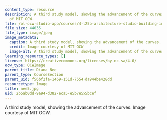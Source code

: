 ```yaml
---
content_type: resource
description: A third study model, showing the advancement of the curves. Image courtesy
  of MIT OCW.
file: /ol-ocw-studio-app/courses/4-125b-architecture-studio-building-in-landscapes-fall-2005/2b5ab0dd9a94d382eca5e5b7e555bcef_nee5.jpg
file_size: 44035
file_type: image/jpeg
image_metadata:
  caption: A third study model, showing the advancement of the curves.
  credit: Image courtesy of MIT OCW.
  image-alt: A third study model, showing the advancement of the curves.
learning_resource_types: []
license: https://creativecommons.org/licenses/by-nc-sa/4.0/
ocw_type: OCWImage
parent_title: Diana Nee
parent_type: CourseSection
parent_uid: f56bf2fa-1469-151d-7554-da944be428dd
resourcetype: Image
title: nee5.jpg
uid: 2b5ab0dd-9a94-d382-eca5-e5b7e555bcef
---
```

A third study model, showing the advancement of the curves. Image courtesy of MIT OCW.
